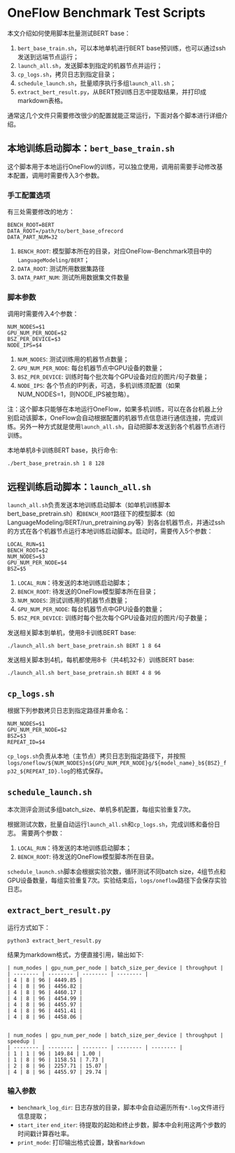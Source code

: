 # OneFlow Benchmark Test Scripts

本文介绍如何使用脚本批量测试BERT base：

1. `bert_base_train.sh`，可以本地单机进行BERT base预训练，也可以通过ssh发送到远端节点运行；
2. `launch_all.sh`，发送脚本到指定的机器节点并运行；
3. `cp_logs.sh`，拷贝日志到指定目录；
4. `schedule_launch.sh`，批量顺序执行多组`launch_all.sh`；
5. `extract_bert_result.py`，从BERT预训练日志中提取结果，并打印成markdown表格。

通常这几个文件只需要修改很少的配置就能正常运行，下面对各个脚本进行详细介绍。

## 本地训练启动脚本：`bert_base_train.sh`

这个脚本用于本地运行OneFlow的训练，可以独立使用，调用前需要手动修改基本配置，调用时需要传入3个参数。

### 手工配置选项

有三处需要修改的地方：

```
BENCH_ROOT=BERT
DATA_ROOT=/path/to/bert_base_ofrecord
DATA_PART_NUM=32
```

1. `BENCH_ROOT`: 模型脚本所在的目录，对应OneFlow-Benchmark项目中的`LanguageModeling/BERT`；
2. `DATA_ROOT`: 测试所用数据集路径
3. `DATA_PART_NUM`: 测试所用数据集文件数量

### 脚本参数

调用时需要传入4个参数：

```
NUM_NODES=$1
GPU_NUM_PER_NODE=$2
BSZ_PER_DEVICE=$3
NODE_IPS=$4
```

1. `NUM_NODES`: 测试训练用的机器节点数量；
2. `GPU_NUM_PER_NODE`: 每台机器节点中GPU设备的数量；
3. `BSZ_PER_DEVICE`: 训练时每个批次每个GPU设备对应的图片/句子数量；
4. `NODE_IPS`: 各个节点的IP列表，可选，多机训练须配置（如果NUM_NODES=1，则NODE_IPS被忽略）。

注：这个脚本只能够在本地运行OneFlow，如果多机训练，可以在各台机器上分别启动该脚本，OneFlow会自动根据配置的机器节点信息进行通信连接，完成训练。另外一种方式就是使用`launch_all.sh`，自动把脚本发送到各个机器节点进行训练。

本地单机8卡训练BERT base，执行命令:

```
./bert_base_pretrain.sh 1 8 128
```

## 远程训练启动脚本：`launch_all.sh`

`launch_all.sh`负责发送本地训练启动脚本（如单机训练脚本bert_base_pretrain.sh）和`BENCH_ROOT`路径下的模型脚本（如LanguageModeling/BERT/run_pretraining.py等）到各台机器节点，并通过ssh的方式在各个机器节点运行本地训练启动脚本。启动时，需要传入5个参数：

```
LOCAL_RUN=$1
BENCH_ROOT=$2
NUM_NODES=$3
GPU_NUM_PER_NODE=$4
BSZ=$5
```

1. `LOCAL_RUN`：待发送的本地训练启动脚本；
2. `BENCH_ROOT`: 待发送的OneFlow模型脚本所在目录；
3. `NUM_NODES`: 测试训练用的机器节点数量；
4. `GPU_NUM_PER_NODE`: 每台机器节点中GPU设备的数量；
5. `BSZ_PER_DEVICE`: 训练时每个批次每个GPU设备对应的图片/句子数量；


发送相关脚本到单机，使用8卡训练BERT base:

```
./launch_all.sh bert_base_pretrain.sh BERT 1 8 64
```

发送相关脚本到4机，每机都使用8卡（共4机32卡）训练BERT base:

```
./launch_all.sh bert_base_pretrain.sh BERT 4 8 96
```

## `cp_logs.sh`

根据下列参数拷贝日志到指定路径并重命名：

```
NUM_NODES=$1
GPU_NUM_PER_NODE=$2
BSZ=$3
REPEAT_ID=$4
```

`cp_logs.sh`负责从本地（主节点）拷贝日志到指定路径下，并按照`logs/oneflow/${NUM_NODES}n${GPU_NUM_PER_NODE}g/${model_name}_b${BSZ}_fp32_${REPEAT_ID}.log`的格式保存。

## `schedule_launch.sh`

本次测评会测试多组batch_size、单机多机配置，每组实验重复7次。

根据测试次数，批量自动运行`launch_all.sh`和`cp_logs.sh`，完成训练和备份日志。
需要两个参数：

1. `LOCAL_RUN`：待发送的本地训练启动脚本；
2. `BENCH_ROOT`: 待发送的OneFlow模型脚本所在目录。

`schedule_launch.sh`脚本会根据实验次数，循环测试不同batch size，4组节点和GPU设备数量，每组实验重复7次。实验结束后，`logs/oneflow`路径下会保存实验日志。

## `extract_bert_result.py` 

运行方式如下：

```
python3 extract_bert_result.py
```

结果为markdown格式，方便直接引用，输出如下:

```
| num_nodes | gpu_num_per_node | batch_size_per_device | throughput |
| -------- | -------- | -------- | -------- |
| 4 | 8 | 96 | 4449.85 |
| 4 | 8 | 96 | 4456.82 |
| 4 | 8 | 96 | 4460.17 |
| 4 | 8 | 96 | 4454.99 |
| 4 | 8 | 96 | 4455.97 |
| 4 | 8 | 96 | 4451.41 |
| 4 | 8 | 96 | 4458.06 |


| num_nodes | gpu_num_per_node | batch_size_per_device | throughput | speedup |
| -------- | -------- | -------- | -------- | -------- |
| 1 | 1 | 96 | 149.84 | 1.00 |
| 1 | 8 | 96 | 1158.51 | 7.73 |
| 2 | 8 | 96 | 2257.71 | 15.07 |
| 4 | 8 | 96 | 4455.97 | 29.74 |
```

### 输入参数

- `benchmark_log_dir`: 日志存放的目录，脚本中会自动遍历所有`*.log`文件进行信息提取；
- `start_iter` `end_iter`: 待提取的起始和终止步数，脚本中会利用这两个步数的时间戳计算吞吐率。
- `print_mode`: 打印输出格式设置，缺省`markdown`
